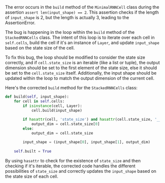 The error occurs in the `build` method of the `MinimalRNNCell` class during the assertion `assert len(input_shape) == 2`. This assertion checks if the length of `input_shape` is 2, but the length is actually 3, leading to the AssertionError.

The bug is happening in the loop within the `build` method of the `StackedRNNCells` class. The intent of this loop is to iterate over each cell in `self.cells`, build the cell if it's an instance of `Layer`, and update `input_shape` based on the state size of the cell.

To fix this bug, the loop should be modified to consider the state size correctly, and if `cell.state_size` is an iterable (like a list or tuple), the output dimension should be set to the first element of the state size, else it should be set to the `cell.state_size` itself. Additionally, the input shape should be updated within the loop to match the output dimension of the current cell.

Here's the corrected `build` method for the `StackedRNNCells` class:

```python
def build(self, input_shape):
    for cell in self.cells:
        if isinstance(cell, Layer):
            cell.build(input_shape)
            
        if hasattr(cell, 'state_size') and hasattr(cell.state_size, '__len__'):
            output_dim = cell.state_size[0]
        else:
            output_dim = cell.state_size

        input_shape = (input_shape[0], input_shape[1], output_dim)
        
    self.built = True
```

By using `hasattr` to check for the existence of `state_size` and then checking if it's iterable, the corrected code handles the different possibilities of `state_size` and correctly updates the `input_shape` based on the state size of each cell.
